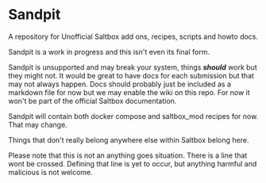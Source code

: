 # Sandpit
A repository for Unofficial Saltbox add ons, recipes, scripts and howto docs.

Sandpit is a work in progress and this isn't even its final form.

Sandpit is unsupported and may break your system, things _**should**_ work but they might not. It would be great to have docs for each submission but that may not always happen. Docs should probably just be included as a markdown file for now but we may enable the wiki on this repo. For now it won't be part of the official Saltbox documentation.

Sandpit will contain both docker compose and saltbox_mod recipes for now. That may change.

Things that don't really belong anywhere else within Saltbox belong here.

Please note that this is not an anything goes situation. There is a line that wont be crossed. Defining that line is yet to occur, but anything harmful and malicious is not welcome.

